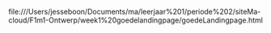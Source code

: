 file:///Users/jesseboon/Documents/ma/leerjaar%201/periode%202/siteMa-cloud/F1m1-Ontwerp/week1%20goedelandingpage/goedeLandingpage.html 